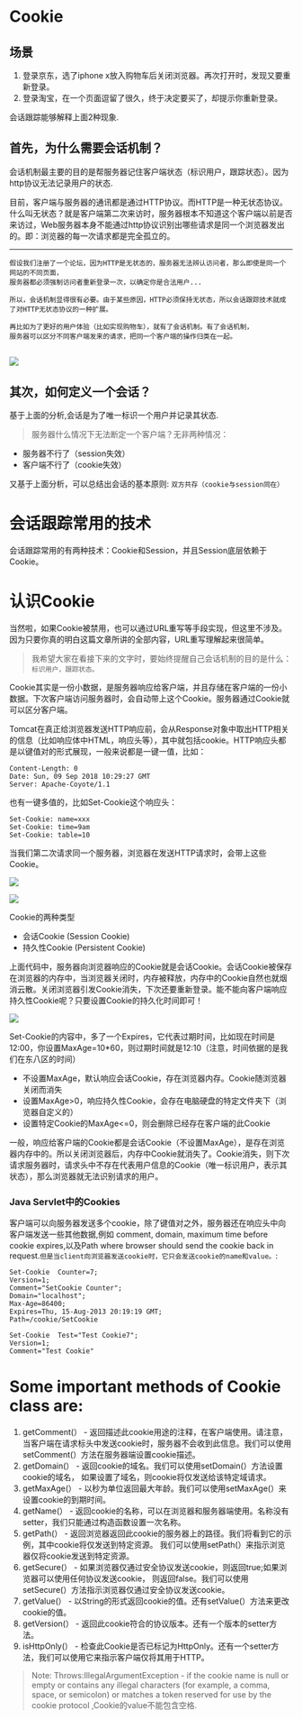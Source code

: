 # Cookie

## 场景

1. 登录京东，选了iphone x放入购物车后关闭浏览器。再次打开时，发现又要重新登录。
2. 登录淘宝，在一个页面逗留了很久，终于决定要买了，却提示你重新登录。

会话跟踪能够解释上面2种现象.

## 首先，为什么需要会话机制？
   
会话机制最主要的目的是帮服务器记住客户端状态（标识用户，跟踪状态）。因为http协议无法记录用户的状态.

目前，客户端与服务器的通讯都是通过HTTP协议。而HTTP是一种无状态协议。什么叫无状态？就是客户端第二次来访时，服务器根本不知道这个客户端以前是否来访过，Web服务器本身不能通过http协议识别出哪些请求是同一个浏览器发出的。即：浏览器的每一次请求都是完全孤立的。

---
    假设我们注册了一个论坛，因为HTTP是无状态的，服务器无法辨认访问者，那么即使是同一个网站的不同页面，
    服务器都必须强制访问者重新登录一次，以确定你是合法用户...

    所以，会话机制显得很有必要。由于某些原因，HTTP必须保持无状态，所以会话跟踪技术就成了对HTTP无状态协议的一种扩展。

    再比如为了更好的用户体验（比如实现购物车），就有了会话机制。有了会话机制，
    服务器可以区分不同客户端发来的请求，把同一个客户端的操作归类在一起。

![](会话机制实现了区分客户端.jpg)
---

## 其次，如何定义一个会话？

基于上面的分析,会话是为了唯一标识一个用户并记录其状态.

>服务器什么情况下无法断定一个客户端？无非两种情况：

- 服务器不行了（session失效）
- 客户端不行了（cookie失效）

又基于上面分析，可以总结出会话的基本原则: `双方共存（cookie与session同在）`

# 会话跟踪常用的技术

会话跟踪常用的有两种技术：Cookie和Session，并且Session底层依赖于Cookie。

# 认识Cookie

当然啦，如果Cookie被禁用，也可以通过URL重写等手段实现，但这里不涉及。因为只要你真的明白这篇文章所讲的全部内容，URL重写理解起来很简单。

>我希望大家在看接下来的文字时，要始终提醒自己会话机制的目的是什么：`标识用户，跟踪状态。`

Cookie其实是一份小数据，是服务器响应给客户端，并且存储在客户端的一份小数据。下次客户端访问服务器时，会自动带上这个Cookie。服务器通过Cookie就可以区分客户端。

Tomcat在真正给浏览器发送HTTP响应前，会从Response对象中取出HTTP相关的信息（比如响应体中HTML，响应头等），其中就包括cookie。HTTP响应头都是以键值对的形式展现，一般来说都是一键一值，比如：

```
Content-Length: 0
Date: Sun, 09 Sep 2018 10:29:27 GMT
Server: Apache-Coyote/1.1
```

也有一键多值的，比如Set-Cookie这个响应头：

```
Set-Cookie: name=xxx
Set-Cookie: time=9am
Set-Cookie: table=10
```

当我们第二次请求同一个服务器，浏览器在发送HTTP请求时，会带上这些Cookie。

![](pics/browser-cookie.jpg)

![](pics/browser-cookie2.jpg)

Cookie的两种类型

- 会话Cookie (Session Cookie)
- 持久性Cookie (Persistent Cookie)

上面代码中，服务器向浏览器响应的Cookie就是会话Cookie。会话Cookie被保存在浏览器的内存中，当浏览器关闭时，内存被释放，内存中的Cookie自然也就烟消云散。关闭浏览器引发Cookie消失，下次还要重新登录。能不能向客户端响应持久性Cookie呢？只要设置Cookie的持久化时间即可！

![](pics/设置持久化cookie.jpg)

Set-Cookie的内容中，多了一个Expires，它代表过期时间，比如现在时间是12:00，你设置MaxAge=10*60，则过期时间就是12:10（注意，时间依据的是我们在东八区的时间）

- 不设置MaxAge，默认响应会话Cookie，存在浏览器内存。Cookie随浏览器关闭而消失
- 设置MaxAge>0，响应持久性Cookie，会存在电脑硬盘的特定文件夹下（浏览器自定义的）
- 设置特定Cookie的MaxAge<=0，则会删除已经存在客户端的此Cookie

一般，响应给客户端的Cookie都是会话Cookie（不设置MaxAge），是存在浏览器内存中的。所以关闭浏览器后，内存中Cookie就消失了。Cookie消失，则下次请求服务器时，请求头中不存在代表用户信息的Cookie（唯一标识用户，表示其状态），那么浏览器就无法识别请求的用户。

### Java Servlet中的Cookies

客户端可以向服务器发送多个cookie，除了键值对之外，服务器还在响应头中向客户端发送一些其他数据,例如 comment, domain, maximum time before cookie expires,以及Path where browser should send the cookie back in request.`但是当client向浏览器发送cookie时，它只会发送cookie的name和value。`:

```
Set-Cookie	Counter=7;
Version=1;
Comment="SetCookie Counter";
Domain="localhost";
Max-Age=86400;
Expires=Thu, 15-Aug-2013 20:19:19 GMT;
Path=/cookie/SetCookie

Set-Cookie	Test="Test Cookie7";
Version=1;
Comment="Test Cookie"
```

# Some important methods of Cookie class are:

1. getComment(） - 返回描述此cookie用途的注释，在客户端使用。请注意，当客户端在请求标头中发送cookie时，服务器不会收到此信息。我们可以使用setComment(）方法在服务器端设置cookie描述。
2. getDomain(） - 返回cookie的域名。我们可以使用setDomain(）方法设置cookie的域名，
如果设置了域名，则cookie将仅发送给该特定域请求。
3. getMaxAge(） - 以秒为单位返回最大年龄。我们可以使用setMaxAge(）来设置cookie的到期时间。
4. getName(） - 返回cookie的名称，可以在浏览器和服务器端使用。名称没有setter，我们只能通过构造函数设置一次名称。
5. getPath(） - 返回浏览器返回此cookie的服务器上的路径。我们将看到它的示例，其中cookie将仅发送到特定资源。
我们可以使用setPath(）来指示浏览器仅将cookie发送到特定资源。
6. getSecure(） - 如果浏览器仅通过安全协议发送cookie，则返回true;如果浏览器可以使用任何协议发送cookie，
则返回false。我们可以使用setSecure(）方法指示浏览器仅通过安全协议发送cookie。
7. getValue(） - 以String的形式返回cookie的值。还有setValue(）方法来更改cookie的值。
8. getVersion(） - 返回此cookie符合的协议版本。还有一个版本的setter方法。
9. isHttpOnly(） - 检查此Cookie是否已标记为HttpOnly。还有一个setter方法，我们可以使用它来指示客户端仅将其用于HTTP。

> Note: Throws:IllegalArgumentException - if the cookie name is null or 
empty or contains any illegal characters (for example, a comma, space, 
or semicolon) or matches a token reserved for use by the cookie protocol
,Cookie的value不能包含空格.
